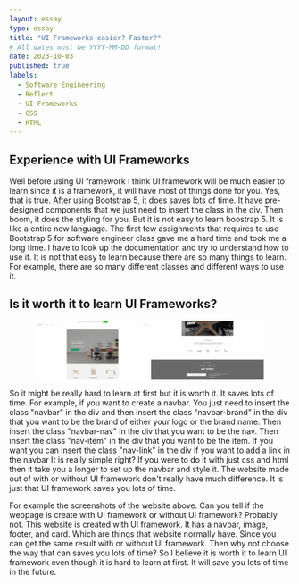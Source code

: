 ```yaml
---
layout: essay
type: essay
title: "UI Frameworks easier? Faster?"
# All dates must be YYYY-MM-DD format!
date: 2023-10-03
published: true
labels:
  - Software Engineering
  - Reflect
  - UI Frameworks
  - CSS
  - HTML
---
```


## Experience with UI Frameworks

Well before using UI framework I think UI framework will be much easier to learn since it is a framework, it will have most of things done for you. Yes, that is true. After using Bootstrap 5, it does saves lots of time. It have pre-designed components that we just need to insert the class in the div. Then boom, it does the styling for you. But it is not easy to learn boostrap 5. It is like a entire new language. The first few assignments that requires to use Bootstrap 5 for software engineer class gave me a hard time and took me a long time. I have to look up the documentation and try to understand how to use it. It is not that easy to learn because there are so many things to learn. For example, there are so many different classes and different ways to use it.

## Is it worth it to learn UI Frameworks?
<div align="center">
<img width="40%" src="../essays/image/img1.png">
<img width="40%" src="../essays/image/img.png">

</div>

So it might be really hard to learn at first but it is worth it. It saves lots of time. For example, if you want to create a navbar. You just need to insert the class "navbar" in the div and then insert the class "navbar-brand" in the div that you want to be the brand of either your logo or the brand name. Then insert the class "navbar-nav" in the div that you want to be the nav. Then insert the class "nav-item" in the div that you want to be the item. If you want you can insert the class "nav-link" in the div if you want to add a link in the navbar It is really simple right? If you were to do it with just css and html then it take you a longer to set up the navbar and style it. The website made out of with or without UI framework don't really have much difference. It is just that UI framework saves you lots of time.

For example the screenshots of the website above. Can you tell if the webpage is create with UI framework or without UI framework? Probably not. This website is created with UI framework. It has a navbar, image, footer, and card. Which are things that website normally have. Since you can get the same result with or without UI framework. Then why not choose the way that can saves you lots of time? So I believe it is worth it to learn UI framework even though it is hard to learn at first. It will save you lots of time in the future.



